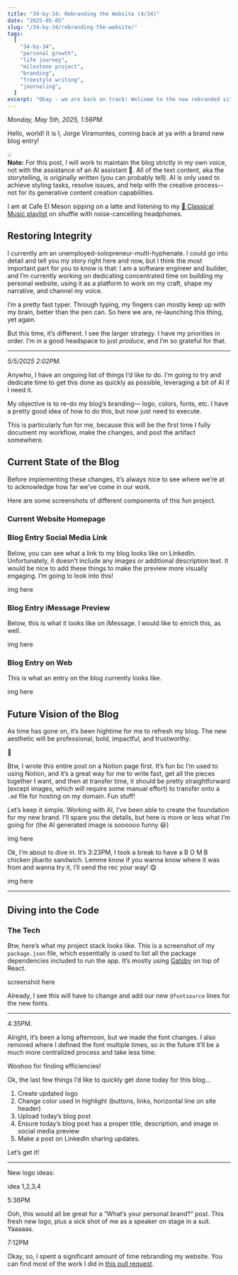 ```yaml
---
title: "34-by-34: Rebranding the Website (4/34)"
date: "2025-05-05"
slug: "/34-by-34/rebranding-the-website/"
tags:
  [
    "34-by-34",
    "personal growth",
    "life journey",
    "milestone project",
    "branding",
    "freestyle writing",
    "journaling",
  ]
excerpt: "Okay - we are back on track! Welcome to the new rebranded site!"
---
```


_Monday, May 5th, 2025, 1:56PM._

Hello, world! It is I, Jorge Viramontes, coming back at ya with a brand new blog entry!

<aside class="callout">
  <div>💡</div> <div><strong>Note:</strong> For this post, I will work to maintain the blog strictly in my own voice, not with the assistance of an AI assistant 🤖. All of the text content, aka the storytelling, is originally written (you can probably tell). AI is only used to achieve styling tasks, resolve issues, and help with the creative process-- not for its generative content creation capabilities. </div>

</aside>

I am at Cafe El Meson sipping on a latte and listening to my [🎻 Classical Music playlist](https://open.spotify.com/playlist/1QP9ZaHzM0VxSRiURJMXMW?si=f7102b4c301f4d2e) on shuffle with noise-cancelling headphones.

## Restoring Integrity

I currently am an unemployed-solopreneur-multi-hyphenate. I could go into detail and tell you my story right here and now, but I think the most important part for you to know is that: I am a software engineer and builder, and I’m currently working on dedicating concentrated time on building my personal website, using it as a platform to work on my craft, shape my narrative, and channel my voice.

I’m a pretty fast typer. Through typing, my fingers can mostly keep up with my brain, better than the pen can. So here we are, re-launching this thing, yet again.

But this time, it’s different. I see the larger strategy. I have my priorities in order. I’m in a good headspace to just _produce_, and I’m so grateful for that.

---

_5/5/2025 2:02PM._

Anywho, I have an ongoing list of things I’d like to do. I’m going to try and dedicate time to get this done as quickly as possible, leveraging a bit of AI if I need it.

My objective is to re-do my blog’s branding— logo, colors, fonts, etc. I have a pretty good idea of how to do this, but now just need to execute.

This is particularly fun for me, because this will be the first time I fully document my workflow, make the changes, and post the artifact somewhere.

## Current State of the Blog

Before implementing these changes, it’s always nice to see where we’re at to acknowledge how far we’ve come in our work.

Here are some screenshots of different components of this fun project.

### Current Website Homepage

### Blog Entry Social Media Link

Below, you can see what a link to my blog looks like on LinkedIn. Unfortunately, it doesn’t include any images or additional description text. It would be nice to add these things to make the preview more visually engaging. I’m going to look into this!

img here

### Blog Entry iMessage Preview

Below, this is what it looks like on iMessage. I would like to enrich this, as well.

img here

### Blog Entry on Web

This is what an entry on the blog currently looks like.

img here

## Future Vision of the Blog

As time has gone on, it’s been hightime for me to refresh my blog. The new aesthetic will be professional, bold, impactful, and trustworthy.

<aside>
📔

Btw, I wrote this entire post on a Notion page first. It’s fun bc I’m used to using Notion, and it’s a great way for me to write fast, get all the pieces together I want, and then at transfer time, it should be pretty straightforward (except images, which will require some manual effort) to transfer onto a `.md` file for hosting on my domain. Fun stuff!

</aside>

Let’s keep it simple. Working with AI, I’ve been able to create the foundation for my new brand. I’ll spare you the details, but here is more or less what I’m going for (the AI generated image is soooooo funny 😆)

img here

Ok, I’m about to dive in. It’s 3:23PM, I took a break to have a B O M B chicken jibarito sandwich. Lemme know if you wanna know where it was from and wanna try it, I’ll send the rec your way! 😋

img here

---

## Diving into the Code

### The Tech

Btw, here’s what my project stack looks like. This is a screenshot of my `package.json` file, which essentially is used to list all the package dependencies included to run the app. It’s mostly using [Gatsby](https://www.gatsbyjs.com/) on top of React.

screenshot here

Already, I see this will have to change and add our new `@fontsource` lines for the new fonts.

---

4:35PM.

Alright, it’s been a long afternoon, but we made the font changes. I also removed where I defined the font multiple times, so in the future it’ll be a much more centralized process and take less time.

Woohoo for finding efficiencies!

Ok, the last few things I’d like to quickly get done today for this blog…

1. Create updated logo
2. Change color used in highlight (buttons, links, horizontal line on site header)
3. Upload today’s blog post
4. Ensure today’s blog post has a proper title, description, and image in social media preview
5. Make a post on LinkedIn sharing updates.

Let’s get it!

---

New logo ideas:

idea 1,2,3,4

5:36PM

Ooh, this would all be great for a “What’s your personal brand?” post. This fresh new logo, plus a sick shot of me as a speaker on stage in a suit. Yaaaaas.

7:12PM

Okay, so, I spent a significant amount of time rebranding my website. You can find most of the work I did in [this pull request](https://github.com/jvmontes/basic-blog/pull/25).
